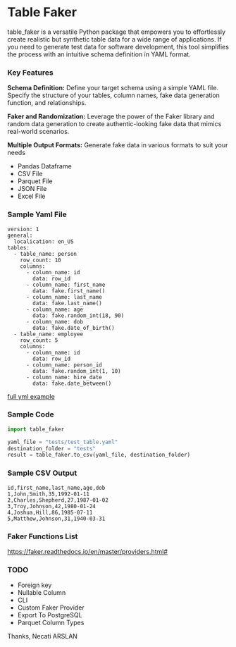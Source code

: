 # Table Faker
table_faker is a versatile Python package that empowers you to effortlessly create realistic but synthetic table data for a wide range of applications. If you need to generate test data for software development, this tool simplifies the process with an intuitive schema definition in YAML format.

### Key Features
**Schema Definition:** Define your target schema using a simple YAML file. Specify the structure of your tables, column names, fake data generation function, and relationships.

**Faker and Randomization:** Leverage the power of the Faker library and random data generation to create authentic-looking fake data that mimics real-world scenarios.

**Multiple Output Formats:** Generate fake data in various formats to suit your needs

- Pandas Dataframe
- CSV File
- Parquet File
- JSON File
- Excel File

### Sample Yaml File
```
version: 1
general:
  localication: en_US
tables:
  - table_name: person
    row_count: 10
    columns:
      - column_name: id
        data: row_id
      - column_name: first_name
        data: fake.first_name()
      - column_name: last_name
        data: fake.last_name()
      - column_name: age
        data: fake.random_int(18, 90)
      - column_name: dob
        data: fake.date_of_birth()
  - table_name: employee
    row_count: 5
    columns:
      - column_name: id
        data: row_id
      - column_name: person_id
        data: fake.random_int(1, 10)
      - column_name: hire_date
        data: fake.date_between()
```
[full yml example](tests/test_table.yaml)

### Sample Code
```python
import table_faker

yaml_file = "tests/test_table.yaml"
destination_folder = "tests"
result = table_faker.to_csv(yaml_file, destination_folder)
```
### Sample CSV Output
```
id,first_name,last_name,age,dob
1,John,Smith,35,1992-01-11
2,Charles,Shepherd,27,1987-01-02
3,Troy,Johnson,42,1980-01-24
4,Joshua,Hill,86,1985-07-11
5,Matthew,Johnson,31,1940-03-31
```

### Faker Functions List
https://faker.readthedocs.io/en/master/providers.html#


### TODO
- Foreign key
- Nullable Column
- CLI
- Custom Faker Provider
- Export To PostgreSQL
- Parquet Column Types

Thanks,
Necati ARSLAN


